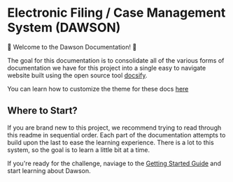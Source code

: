 # Electronic Filing / Case Management System (DAWSON)

🎉 Welcome to the Dawson Documentation! 🎉

The goal for this documentation is to consolidate all of the various forms of documentation we have for this project into a single easy to navigate website built using the open source tool [docsify](https://docsify.js.org/).


You can learn how to customize the theme for these docs [here](https://jhildenbiddle.github.io/docsify-themeable/#/customization?id=sidebar)

## Where to Start?

If you are brand new to this project, we recommend trying to read through this readme in sequential order.  Each part of the documentation attempts to build upon the last to ease the learning experience.  There is a lot to this system, so the goal is to learn a little bit at a time.

If you're ready for the challenge, naviage to the [Getting Started Guide](/getting-started) and start learning about Dawson.
